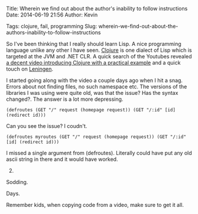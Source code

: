 Title: Wherein we find out about the author's inability to follow instructions
Date: 2014-06-19 21:56
Author: Kevin

Tags: clojure, fail, programming
Slug: wherein-we-find-out-about-the-authors-inability-to-follow-instructions

So I've been thinking that I really should learn Lisp. A nice
programming language unlike any other I have seen.
[Clojure](http://clojure.org/) is one dialect of Lisp which is targeted
at the JVM and .NET CLR. A quick search of the Youtubes revealed [a
decent video introducing Clojure with a practical
example](https://www.youtube.com/watch?v=VVd4ow-ZcX0) and a quick touch
on [Leningen](http://leiningen.org/).

I started going along with the video a couple days ago when I hit a
snag. Errors about not finding files, no such namespace etc. The
versions of the libraries I was using were quite old, was that the
issue? Has the syntax changed?. The answer is a lot more depressing.

`(defroutes (GET "/" request (homepage request)) (GET "/:id" [id] (redirect id)))`

Can you see the issue? I coudn't.

`(defroutes myroutes (GET "/" request (homepage request)) (GET "/:id" [id] (redirect id)))`

I missed a single argument from (defroutes). Literally could have put
any old ascii string in there and it would have worked.

2.

Sodding.

Days.

Remember kids, when copying code from a video, make sure to get it all.
